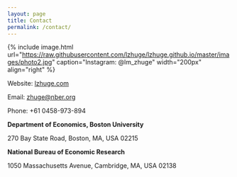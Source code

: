 ```yaml
---
layout: page
title: Contact
permalink: /contact/
---
```


{% include image.html url="https://raw.githubusercontent.com/lzhuge/lzhuge.github.io/master/images/photo2.jpg" caption="Instagram: @lm_zhuge" width="200px" align="right" %}

Website: [lzhuge.com]

Email: [zhuge@nber.org]

Phone: +61 0458-973-894

**Department of Economics, Boston University**

270 Bay State Road, Boston, MA, USA 02215

**National Bureau of Economic Research**

1050 Massachusetts Avenue, Cambridge, MA, USA 02138

[lzhuge.com]: https://www.lzhuge.com

[zhuge@nber.org]: mailto:zhuge@nber.org

[@lm_zhuge]: https://www.instagram.com/lm_zhuge/
